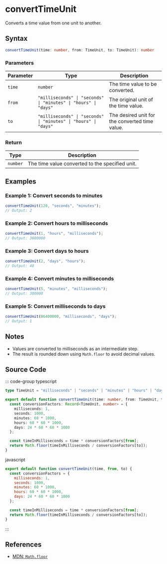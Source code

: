 # convertTimeUnit  
Converts a time value from one unit to another.

## Syntax
```typescript
convertTimeUnit(time: number, from: TimeUnit, to: TimeUnit): number
```

### Parameters

| Parameter | Type                     | Description                                         |
|-----------|--------------------------|-----------------------------------------------------|
| `time`    | `number`                 | The time value to be converted.                    |
| `from`    | `"milliseconds" \| "seconds" \| "minutes" \| "hours" \| "days"` | The original unit of the time value.              |
| `to`      | `"milliseconds" \| "seconds" \| "minutes" \| "hours" \| "days"` | The desired unit for the converted time value.    |

### Return

| Type     | Description                                    |
|----------|------------------------------------------------|
| `number` | The time value converted to the specified unit.|

## Examples

### Example 1: Convert seconds to minutes
```typescript
convertTimeUnit(120, "seconds", "minutes");
// Output: 2
```

### Example 2: Convert hours to milliseconds
```typescript
convertTimeUnit(1, "hours", "milliseconds");
// Output: 3600000
```

### Example 3: Convert days to hours
```typescript
convertTimeUnit(2, "days", "hours");
// Output: 48
```

### Example 4: Convert minutes to milliseconds
```typescript
convertTimeUnit(5, "minutes", "milliseconds");
// Output: 300000
```

### Example 5: Convert milliseconds to days
```typescript
convertTimeUnit(86400000, "milliseconds", "days");
// Output: 1
```

## Notes
- Values are converted to milliseconds as an intermediate step.
- The result is rounded down using `Math.floor` to avoid decimal values.

## Source Code
::: code-group
typescript
```typescript
type TimeUnit = "milliseconds" | "seconds" | "minutes" | "hours" | "days";

export default function convertTimeUnit(time: number, from: TimeUnit, to: TimeUnit): number {
  const conversionFactors: Record<TimeUnit, number> = {
    milliseconds: 1,
    seconds: 1000,
    minutes: 60 * 1000,
    hours: 60 * 60 * 1000,
    days: 24 * 60 * 60 * 1000
  };

  const timeInMilliseconds = time * conversionFactors[from];
  return Math.floor(timeInMilliseconds / conversionFactors[to]);
}
```

javascript
```javascript
export default function convertTimeUnit(time, from, to) {
  const conversionFactors = {
    milliseconds: 1,
    seconds: 1000,
    minutes: 60 * 1000,
    hours: 60 * 60 * 1000,
    days: 24 * 60 * 60 * 1000
  };

  const timeInMilliseconds = time * conversionFactors[from];
  return Math.floor(timeInMilliseconds / conversionFactors[to]);
}
```
:::

## References
- [MDN: `Math.floor`](https://developer.mozilla.org/en-US/docs/Web/JavaScript/Reference/Global_Objects/Math/floor)